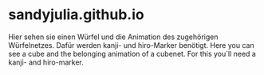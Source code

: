 # sandyjulia.github.io
Hier sehen sie einen Würfel und die Animation des zugehörigen Würfelnetzes. Dafür werden kanji- und hiro-Marker benötigt.
Here you can see a cube and the belonging animation of a cubenet. For this you´ll need a kanji- and hiro-marker.
